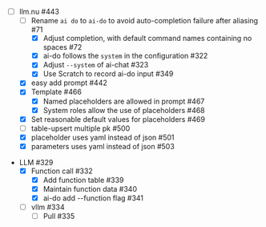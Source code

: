 - [ ] llm.nu #443
    - [ ] Rename `ai do` to `ai-do` to avoid auto-completion failure after aliasing #71
        - [x] Adjust completion, with default command names containing no spaces #72
        - [x] ai-do follows the `system` in the configuration #322
        - [x] Adjust `--system` of ai-chat #323
        - [x] Use Scratch to record ai-do input #349
    - [x] easy add prompt #442
    - [x] Template #466
        - [x] Named placeholders are allowed in prompt #467
        - [x] System roles allow the use of placeholders #468
    - [x] Set reasonable default values for placeholders #469
    - [ ] table-upsert multiple pk #500
    - [x] placeholder uses yaml instead of json #501
    - [x] parameters uses yaml instead of json #503
- LLM #329
    - [x] Function call #332
        - [x] Add function table #339
        - [x] Maintain function data #340
        - [x] ai-do add --function flag #341
    - [ ] vllm #334
        - [ ] Pull #335